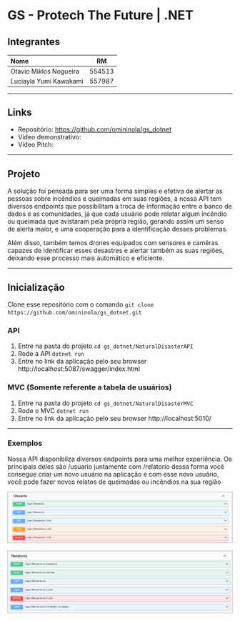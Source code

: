 # GS - Protech The Future | .NET

## Integrantes

| Nome                   |   RM   |
| :--------------------- | :----: |
| Otavio Miklos Nogueira | 554513 |
| Luciayla Yumi Kawakami | 557987 |

---

## Links

- Repositório: https://github.com/omininola/gs_dotnet
- Vídeo demonstrativo: 
- Vídeo Pitch: 

---

## Projeto

A solução foi pensada para ser uma forma simples e efetiva de alertar as pessoas sobre incêndios e queimadas em suas regiões, a nossa API tem diversos endpoints que possibilitam a troca de informação entre o banco de dados e as comunidades, já que cada usuário pode relatar algum incêndio ou queimada que avistaram pela própria região, gerando assim um senso de alerta maior, e uma cooperação para a identificação desses problemas.

Além disso, também temos drones equipados com sensores e camêras capazes de identificar esses desastres e alertar também as suas regiões, deixando esse processo mais automático e eficiente.

---

## Inicialização

Clone esse repositório com o comando `git clone https://github.com/omininola/gs_dotnet.git`

### API

1. Entre na pasta do projeto `cd gs_dotnet/NaturalDisasterAPI`
2. Rode a API `dotnet run`
3. Entre no link da aplicação pelo seu browser http://localhost:5087/swagger/index.html

### MVC (Somente referente a tabela de usuários)

1. Entre na pasta do projeto `cd gs_dotnet/NaturalDisasterMVC`
2. Rode o MVC `dotnet run`
3. Entre no link da aplicação pelo seu browser http://localhost:5010/

---

### Exemplos

Nossa API disponibilza diversos endpoints para uma melhor experiência. Os principais deles são /usuario juntamente com /relatorio dessa forma você consegue criar um novo usuário na aplicação e com esse novo usuário, você pode fazer novos relatos de queimadas ou incêndios na sua região

![Endpoints de /usuario](assets/image.png)

![Endpoints de /relatorio](assets/image2.png)